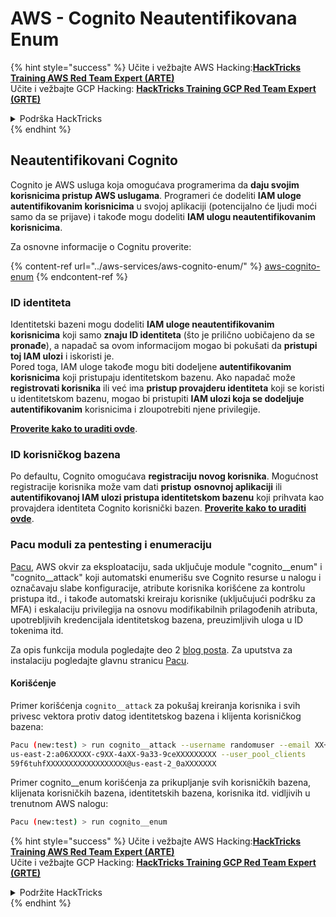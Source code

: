 # AWS - Cognito Neautentifikovana Enum

{% hint style="success" %}
Učite i vežbajte AWS Hacking:<img src="../../../.gitbook/assets/image (1) (1) (1) (1).png" alt="" data-size="line">[**HackTricks Training AWS Red Team Expert (ARTE)**](https://training.hacktricks.xyz/courses/arte)<img src="../../../.gitbook/assets/image (1) (1) (1) (1).png" alt="" data-size="line">\
Učite i vežbajte GCP Hacking: <img src="../../../.gitbook/assets/image (2) (1).png" alt="" data-size="line">[**HackTricks Training GCP Red Team Expert (GRTE)**<img src="../../../.gitbook/assets/image (2) (1).png" alt="" data-size="line">](https://training.hacktricks.xyz/courses/grte)

<details>

<summary>Podrška HackTricks</summary>

* Proverite [**planove pretplate**](https://github.com/sponsors/carlospolop)!
* **Pridružite se** 💬 [**Discord grupi**](https://discord.gg/hRep4RUj7f) ili [**telegram grupi**](https://t.me/peass) ili **pratite** nas na **Twitteru** 🐦 [**@hacktricks\_live**](https://twitter.com/hacktricks_live)**.**
* **Podelite hakerske trikove slanjem PR-ova na** [**HackTricks**](https://github.com/carlospolop/hacktricks) i [**HackTricks Cloud**](https://github.com/carlospolop/hacktricks-cloud) github repozitorijume.

</details>
{% endhint %}

## Neautentifikovani Cognito

Cognito je AWS usluga koja omogućava programerima da **daju svojim korisnicima pristup AWS uslugama**. Programeri će dodeliti **IAM uloge autentifikovanim korisnicima** u svojoj aplikaciji (potencijalno će ljudi moći samo da se prijave) i takođe mogu dodeliti **IAM ulogu neautentifikovanim korisnicima**.

Za osnovne informacije o Cognitu proverite:

{% content-ref url="../aws-services/aws-cognito-enum/" %}
[aws-cognito-enum](../aws-services/aws-cognito-enum/)
{% endcontent-ref %}

### ID identiteta

Identitetski bazeni mogu dodeliti **IAM uloge neautentifikovanim korisnicima** koji samo **znaju ID identiteta** (što je prilično uobičajeno da se **pronađe**), a napadač sa ovom informacijom mogao bi pokušati da **pristupi toj IAM ulozi** i iskoristi je.\
Pored toga, IAM uloge takođe mogu biti dodeljene **autentifikovanim korisnicima** koji pristupaju identitetskom bazenu. Ako napadač može **registrovati korisnika** ili već ima **pristup provajderu identiteta** koji se koristi u identitetskom bazenu, mogao bi pristupiti **IAM ulozi koja se dodeljuje autentifikovanim** korisnicima i zloupotrebiti njene privilegije.

[**Proverite kako to uraditi ovde**](../aws-services/aws-cognito-enum/cognito-identity-pools.md).

### ID korisničkog bazena

Po defaultu, Cognito omogućava **registraciju novog korisnika**. Mogućnost registracije korisnika može vam dati **pristup** **osnovnoj aplikaciji** ili **autentifikovanoj IAM ulozi pristupa identitetskom bazenu** koji prihvata kao provajdera identiteta Cognito korisnički bazen. [**Proverite kako to uraditi ovde**](../aws-services/aws-cognito-enum/cognito-user-pools.md#registration).

### Pacu moduli za pentesting i enumeraciju

[Pacu](https://github.com/RhinoSecurityLabs/pacu), AWS okvir za eksploataciju, sada uključuje module "cognito\_\_enum" i "cognito\_\_attack" koji automatski enumerišu sve Cognito resurse u nalogu i označavaju slabe konfiguracije, atribute korisnika korišćene za kontrolu pristupa itd., i takođe automatski kreiraju korisnike (uključujući podršku za MFA) i eskalaciju privilegija na osnovu modifikabilnih prilagođenih atributa, upotrebljivih kredencijala identitetskog bazena, preuzimljivih uloga u ID tokenima itd.

Za opis funkcija modula pogledajte deo 2 [blog posta](https://rhinosecuritylabs.com/aws/attacking-aws-cognito-with-pacu-p2). Za uputstva za instalaciju pogledajte glavnu stranicu [Pacu](https://github.com/RhinoSecurityLabs/pacu).

#### Korišćenje

Primer korišćenja `cognito__attack` za pokušaj kreiranja korisnika i svih privesc vektora protiv datog identitetskog bazena i klijenta korisničkog bazena:
```bash
Pacu (new:test) > run cognito__attack --username randomuser --email XX+sdfs2@gmail.com --identity_pools
us-east-2:a06XXXXX-c9XX-4aXX-9a33-9ceXXXXXXXXX --user_pool_clients
59f6tuhfXXXXXXXXXXXXXXXXXX@us-east-2_0aXXXXXXX
```
Primer cognito\_\_enum korišćenja za prikupljanje svih korisničkih bazena, klijenata korisničkih bazena, identitetskih bazena, korisnika itd. vidljivih u trenutnom AWS nalogu:
```bash
Pacu (new:test) > run cognito__enum
```
{% hint style="success" %}
Učite i vežbajte AWS Hacking:<img src="../../../.gitbook/assets/image (1) (1) (1) (1).png" alt="" data-size="line">[**HackTricks Training AWS Red Team Expert (ARTE)**](https://training.hacktricks.xyz/courses/arte)<img src="../../../.gitbook/assets/image (1) (1) (1) (1).png" alt="" data-size="line">\
Učite i vežbajte GCP Hacking: <img src="../../../.gitbook/assets/image (2) (1).png" alt="" data-size="line">[**HackTricks Training GCP Red Team Expert (GRTE)**<img src="../../../.gitbook/assets/image (2) (1).png" alt="" data-size="line">](https://training.hacktricks.xyz/courses/grte)

<details>

<summary>Podržite HackTricks</summary>

* Proverite [**planove pretplate**](https://github.com/sponsors/carlospolop)!
* **Pridružite se** 💬 [**Discord grupi**](https://discord.gg/hRep4RUj7f) ili [**telegram grupi**](https://t.me/peass) ili **pratite** nas na **Twitteru** 🐦 [**@hacktricks\_live**](https://twitter.com/hacktricks_live)**.**
* **Podelite hakerske trikove slanjem PR-ova na** [**HackTricks**](https://github.com/carlospolop/hacktricks) i [**HackTricks Cloud**](https://github.com/carlospolop/hacktricks-cloud) github repozitorijume.

</details>
{% endhint %}
